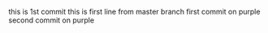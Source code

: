 this is 1st commit
this is first line from master branch
first commit on purple
second commit on purple
